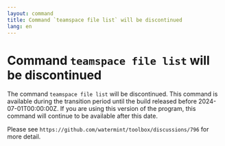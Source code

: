 ```yaml
---
layout: command
title: Command `teamspace file list` will be discontinued
lang: en
---
```


# Command `teamspace file list` will be discontinued

The command `teamspace file list` will be discontinued.
This command is available during the transition period until the build released before 2024-07-01T00:00:00Z. If you are using this version of the program, this command will continue to be available after this date.

Please see `https://github.com/watermint/toolbox/discussions/796` for more detail.


